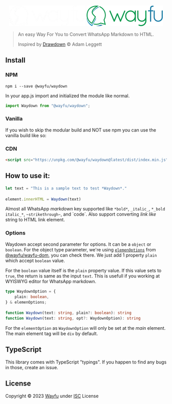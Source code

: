 <div style="text-align:center">

![logo](docs/assets/logo_white.webp#gh-dark-mode-only)
![logo](docs/assets/logo.webp#gh-light-mode-only)

</div>


> An easy Way For You to Convert WhatsApp Markdown to HTML.
>
> Inspired by [Drawdown](https://github.com/adamvleggett/drawdown) &copy; Adam Leggett 
## Install

### NPM

```
npm i --save @wayfu/waydown
```

In your app.js import and initialized the module like normal.

```js
import Waydown from "@wayfu/waydown";
```

### Vanilla

If you wish to skip the modular build and NOT use npm you can use the vanilla build like so:

### CDN

```html
<script src="https://unpkg.com/@wayfu/waydown@latest/dist/index.min.js"></script>
```

## How to use it:

```js
let text = "This is a sample text to test *Waydown*."

element.innerHTML = Waydown(text)
```
Almost all WhatsApp _markdown_ key supported like `*bold*`, `_italic_`, `*_bold italic_*`, `~strikethrough~`, and \`code\`.
Also support converting _link like_ string to HTML link element.
### Options
Waydown accept second parameter for options. It can be a `object` or `boolean`. For the object type parameter, we're using [`elemenOptions`](https://github.com/wayfu-id/wayfu-dom/blob/main/README.md#2-creating-elements) from [@wayfu/wayfu-dom](https://github.com/wayfu-id/wayfu-dom/), you can check there. We just add 1 property `plain` which accept `boolean` value.

For the `boolean` value itself is the `plain` property value. If this value sets to `true`, the return is same as the input `text`. This is usefull if you working at WYISWYG editor for WhatsApp markdown.
```ts
type WaydownOption = {
    plain: boolean,
} & elemenOptions;

function Waydown(text: string, plain?: boolean): string
function Waydown(text: string, opt?: WaydownOption): string
```
For the `elementOption` as `WaydownOption` will only be set at the *main* element. The main element tag will be `div` by default.

## TypeScript

This library comes with TypeScript "typings". If you happen to find any bugs in those, create an issue.

## License
Copyright &copy; 2023 [Wayfu](https://github.com/wayfu-id) under [ISC](LICENSE) License